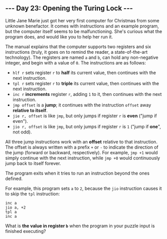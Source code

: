 ## --- Day 23: Opening the Turing Lock ---

Little Jane Marie just got her very first computer for Christmas from some unknown benefactor.  It comes with instructions and an example program, but the computer itself seems to be malfunctioning.  She's curious what the program does, and would like you to help her run it.

The manual explains that the computer supports two registers and six instructions (truly, it goes on to remind the reader, a state-of-the-art technology). The registers are named ``a`` and ``b``, can hold any non-negative integer, and begin with a value of ``0``.  The instructions are as follows:

* ``hlf r`` sets register ``r`` to **half** its current value, then continues with the next instruction.
* ``tpl r`` sets register ``r`` to **triple** its current value, then continues with the next instruction.
* ``inc r`` **increments** register ``r``, adding ``1`` to it, then continues with the next instruction.
* ``jmp offset`` is a **jump**; it continues with the instruction ``offset`` away **relative to itself**.
* ``jie r, offset`` is like ``jmp``, but only jumps if register ``r`` is **even** ("jump if even").
* ``jio r, offset`` is like ``jmp``, but only jumps if register ``r`` is ``1`` ("jump if **one**", not odd).

All three jump instructions work with an **offset** relative to that instruction.  The offset is always written with a prefix ``+`` or ``-`` to indicate the direction of the jump (forward or backward, respectively).  For example, ``jmp +1`` would simply continue with the next instruction, while ``jmp +0`` would continuously jump back to itself forever.

The program exits when it tries to run an instruction beyond the ones defined.

For example, this program sets ``a`` to ``2``, because the ``jio`` instruction causes it to skip the ``tpl`` instruction:

    inc a
    jio a, +2
    tpl a
    inc a

What is **the value in register ``b``** when the program in your puzzle input is finished executing?

